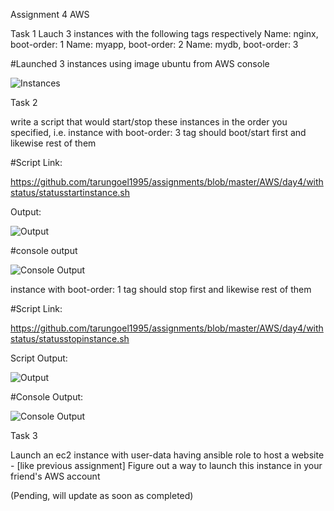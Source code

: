 Assignment 4 AWS

Task 1
Lauch 3 instances with the following tags respectively
Name: nginx, boot-order: 1 
Name: myapp, boot-order: 2 
Name: mydb, boot-order: 3 

#Launched 3 instances using image ubuntu from AWS console

![Instances](https://github.com/tarungoel1995/assignments/blob/master/AWS/day4/media/3Instances.png)

Task 2

write a script that would start/stop these instances in the order you specified, i.e.
instance with boot-order: 3 tag should boot/start first and likewise rest of them 

#Script Link:

https://github.com/tarungoel1995/assignments/blob/master/AWS/day4/withstatus/statusstartinstance.sh

Output:

![Output](https://github.com/tarungoel1995/assignments/blob/master/AWS/day4/media/instancestarting.png)

#console output

![Console Output](https://github.com/tarungoel1995/assignments/blob/master/AWS/day4/media/instancestarted.png)

instance with boot-order: 1 tag should stop first and likewise rest of them 

#Script Link:

https://github.com/tarungoel1995/assignments/blob/master/AWS/day4/withstatus/statusstopinstance.sh

Script Output:

![Output](https://github.com/tarungoel1995/assignments/blob/master/AWS/day4/media/instancestopping.png)

#Console Output:

![Console Output](https://github.com/tarungoel1995/assignments/blob/master/AWS/day4/media/instancestopped.png)

Task 3

Launch an ec2 instance with user-data having ansible role to host a website - [like previous assignment]
Figure out a way to launch this instance in your friend's AWS account

(Pending, will update as soon as completed)

